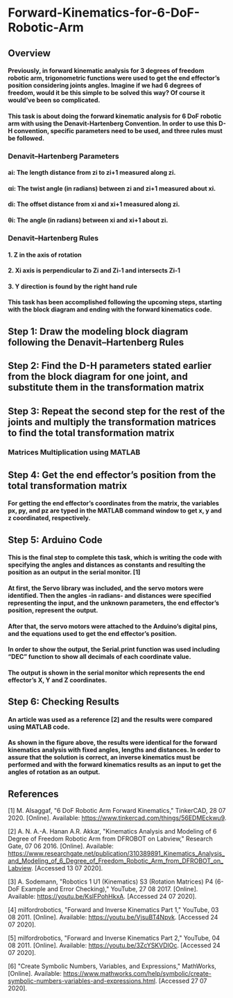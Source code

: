 # Forward-Kinematics-for-6-DoF-Robotic-Arm

## Overview
#### Previously, in forward kinematic analysis for 3 degrees of freedom robotic arm, trigonometric functions were used to get the end effector’s position considering joints angles. Imagine if we had 6 degrees of freedom, would it be this simple to be solved this way? Of course it would’ve been so complicated. 
#### This task is about doing the forward kinematic analysis for 6 DoF robotic arm with using the Denavit-Hartenberg Convention. In order to use this D-H convention, specific parameters need to be used, and three rules must be followed.

### Denavit–Hartenberg Parameters
#### ai: The length distance from zi to zi+1 measured along zi.
#### αi: The twist angle (in radians) between zi and zi+1 measured about xi.
#### di: The offset distance from xi and xi+1 measured along zi.
#### θi: The angle (in radians) between xi and xi+1 about zi.
### Denavit–Hartenberg Rules
#### 1.	Z in the axis of rotation
#### 2.	Xi axis is perpendicular to Zi and Zi-1 and intersects Zi-1
#### 3.	Y direction is found by the right hand rule

#### This task has been accomplished following the upcoming steps, starting with the block diagram and ending with the forward kinematics code.


## Step 1: Draw the modeling block diagram following the Denavit–Hartenberg Rules

 

## Step 2: Find the D-H parameters stated earlier from the block diagram for one joint, and substitute them in the transformation matrix

## Step 3: Repeat the second step for the rest of the joints and multiply the transformation matrices to find the total transformation matrix

 

### Matrices Multiplication using MATLAB

## Step 4: Get the end effector’s position from the total transformation matrix

#### For getting the end effector’s coordinates from the matrix, the variables px, py, and pz are typed in the MATLAB command window to get x, y and z coordinated, respectively.

 


## Step 5: Arduino Code
#### This is the final step to complete this task, which is writing the code with specifying the angles and distances as constants and resulting the position as an output in the serial monitor. [1]

 

#### At first, the Servo library was included, and the servo motors were identified. Then the angles -in radians- and distances were specified representing the input, and the unknown parameters, the end effector’s position, represent the output.


 
#### After that, the servo motors were attached to the Arduino’s digital pins, and the equations used to get the end effector’s position.
 
#### In order to show the output, the Serial.print function was used including “DEC” function to show all decimals of each coordinate value.
 
#### The output is shown in the serial monitor which represents the end effector’s X, Y and Z coordinates. 

## Step 6: Checking Results
#### An article was used as a reference [2] and the results were compared using MATLAB code.




#### As shown in the figure above, the results were identical for the forward kinematics analysis with fixed angles, lengths and distances. In order to assure that the solution is correct, an inverse kinematics must be performed and with the forward kinematics results as an input to get the angles of rotation as an output.


## References

[1] 	M. Alsaggaf, "6 DoF Robotic Arm Forward Kinematics," TinkerCAD, 28 07 2020. [Online]. Available: https://www.tinkercad.com/things/56EDMEckwu9.

[2] 	A. N. A.-A. Hanan A.R. Akkar, "Kinematics Analysis and Modeling of 6 Degree of Freedom Robotic Arm from DFROBOT on Labview," Research Gate, 07 06 2016. [Online]. Available: https://www.researchgate.net/publication/310389891_Kinematics_Analysis_and_Modeling_of_6_Degree_of_Freedom_Robotic_Arm_from_DFROBOT_on_Labview. [Accessed 13 07 2020].

[3] 	A. Sodemann, "Robotics 1 U1 (Kinematics) S3 (Rotation Matrices) P4 (6-DoF Example and Error Checking)," YouTube, 27 08 2017. [Online]. Available: https://youtu.be/KslFPohHkxA. [Accessed 24 07 2020].

[4] 	milfordrobotics, "Forward and Inverse Kinematics Part 1," YouTube, 03 08 2011. [Online]. Available: https://youtu.be/VjsuBT4Npvk. [Accessed 24 07 2020].

[5] 	milfordrobotics, "Forward and Inverse Kinematics Part 2," YouTube, 04 08 2011. [Online]. Available: https://youtu.be/3ZcYSKVDlOc. [Accessed 24 07 2020].

[6] 	"Create Symbolic Numbers, Variables, and Expressions," MathWorks, [Online]. Available: https://www.mathworks.com/help/symbolic/create-symbolic-numbers-variables-and-expressions.html. [Accessed 27 07 2020].
